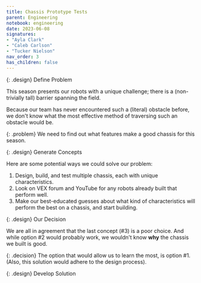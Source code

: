 ```yaml
---
title: Chassis Prototype Tests
parent: Engineering
notebook: engineering
date: 2023-06-08
signatures:
- "Ayla Clark"
- "Caleb Carlson"
- "Tucker Nielson"
nav_order: 3
has_children: false
---
```


{: .design}
Define Problem

This season presents our robots with a unique challenge; there is a (non-trivially tall) barrier spanning the field.

Because our team has never encountered such a (literal) obstacle before, we don't know what the most effective method of traversing such an obstacle would be.

{: .problem}
We need to find out what features make a good chassis for this season.

{: .design}
Generate Concepts

Here are some potential ways we could solve our problem:

1. Design, build, and test multiple chassis, each with unique characteristics.
2. Look on VEX forum and YouTube for any robots already built that perform well.
3. Make our best-educated guesses about what kind of characteristics will perform the best on a chassis, and start building.

{: .design}
Our Decision

We are all in agreement that the last concept (#3) is a poor choice. And while option #2 would probably work, we wouldn't know **why** the chassis we built is good.

{: .decision}
The option that would allow us to learn the most, is option #1. (Also, this solution would adhere to the design process).

{: .design}
Develop Solution

